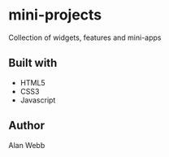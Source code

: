 # mini-projects

Collection of widgets, features and mini-apps

## Built with

* HTML5
* CSS3
* Javascript

## Author

Alan Webb